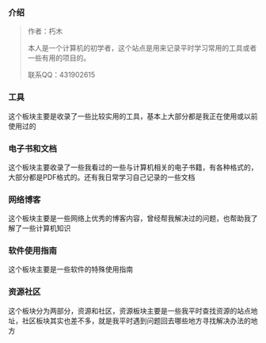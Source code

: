 ###  介绍

> 作者：朽木
>
> 本人是一个计算机的初学者，这个站点是用来记录平时学习常用的工具或者一些有用的项目的。
>
> 联系QQ：431902615
>

###  工具

这个板块主要是收录了一些比较实用的工具，基本上大部分都是我正在使用或以前使用过的

###  电子书和文档

这个板块主要收录了一些我看过的一些与计算机相关的电子书籍，有各种格式的，大部分都是PDF格式的。还有我日常学习自己记录的一些文档

###  网络博客

这个板块主要是一些网络上优秀的博客内容，曾经帮我解决过的问题，也帮助我了解了一些计算机知识

###  软件使用指南

这个板块主要是一些软件的特殊使用指南

###  资源社区

这个板块分为两部分，资源和社区，资源板块主要是一些我平时查找资源的站点地址，社区板块其实也差不多，就是我平时遇到问题回去哪些地方寻找解决办法的地方
